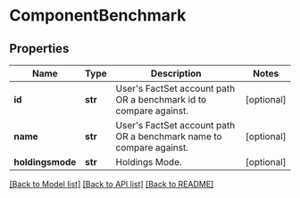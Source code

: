 # ComponentBenchmark


## Properties
Name | Type | Description | Notes
------------ | ------------- | ------------- | -------------
**id** | **str** | User&#39;s FactSet account path OR a benchmark id to compare against. | [optional] 
**name** | **str** | User&#39;s FactSet account path OR a benchmark name to compare against. | [optional] 
**holdingsmode** | **str** | Holdings Mode. | [optional] 

[[Back to Model list]](../README.md#documentation-for-models) [[Back to API list]](../README.md#documentation-for-api-endpoints) [[Back to README]](../README.md)


